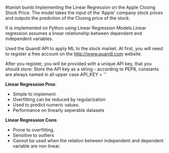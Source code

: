 #tanish bumb
Implementing the Linear Regression on the Apple Closing Stock Price.
The model takes the input of the 'Apple' company stock prices and outputs the prediction of the Closing price of the stock. 

It is implemented on Python using Linear Regression Models.Linear regression assumes a linear relationship between dependent and independent variables.

Used the Quandl API to apply ML to the stock market.
At first, you will need to register a free account on the http://www.quandl.com website.

After you register, you will be provided with a unique API key, that you should store: Store the API key as a string - according to PEP8, constants are always named in all upper case API_KEY = ''

**Linear Regression Pros**:
- Simple to implement.
- Overfitting can be reduced by regularization
- Used to predict numeric values.
- Performance on linearly seperable datasets

**Linear Regression Cons**:
- Prone to overfitting.
- Sensitive to outliers
- Cannot be used when the relation between independent and dependent variable are non linear.
